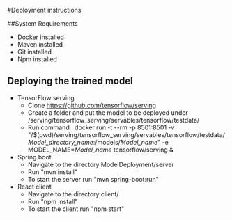 #Deployment instructions

##System Requirements

* Docker installed
* Maven installed
* Git installed
* Npm installed

## Deploying the trained model

* TensorFlow serving
    * Clone https://github.com/tensorflow/serving
    * Create a folder and put the model to be deployed under /serving/tensorflow_serving/servables/tensorflow/testdata/
    * Run command : docker run -t --rm -p 8501:8501     -v "/$(pwd)/serving/tensorflow_serving/servables/tensorflow/testdata/*Model_directory_name*:/models/*Model_name*" -e MODEL_NAME=*Model_name*     tensorflow/serving &
* Spring boot
    * Navigate to the directory ModelDeployment/server
    * Run "mvn install"
    * To start the server run "mvn spring-boot:run"
* React client
    * Navigate to the directory client/
    * Run "npm install"
    * To start the client run "npm start"
